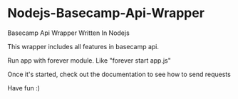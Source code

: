 Nodejs-Basecamp-Api-Wrapper
===========================

Basecamp Api Wrapper Written In Nodejs

This wrapper includes all features in basecamp api.

Run app with forever module. Like "forever start app.js"

Once it's started, check out the documentation to see how to send requests

Have fun :)